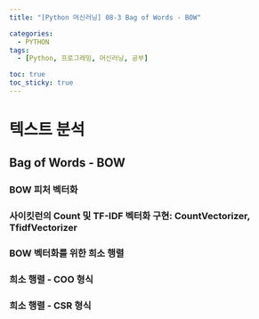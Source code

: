 ```yaml
---
title: "[Python 머신러닝] 08-3 Bag of Words - BOW"

categories: 
  - PYTHON
tags:
  - [Python, 프로그래밍, 머신러닝, 공부]

toc: true
toc_sticky: true
---
```


# 텍스트 분석


## Bag of Words - BOW


### BOW 피처 벡터화



### 사이킷런의 Count 및 TF-IDF 벡터화 구현: CountVectorizer, TfidfVectorizer


### BOW 벡터화를 위한 희소 행렬


### 희소 행렬 - COO 형식



### 희소 행렬 - CSR 형식